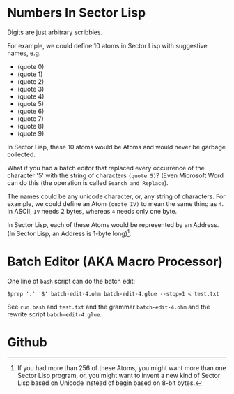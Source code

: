 # Numbers In Sector Lisp

Digits are just arbitrary scribbles.

For example, we could define 10 atoms in Sector Lisp with suggestive names, e.g.
- (quote 0)
- (quote 1)
- (quote 2)
- (quote 3)
- (quote 4)
- (quote 5)
- (quote 6)
- (quote 7)
- (quote 8)
- (quote 9)


In Sector Lisp, these 10 atoms would be Atoms and would never be garbage collected.

What if you had a batch editor that replaced every occurrence of the character '5' with the string of characters `(quote 5)`? (Even Microsoft Word can do this (the operation is called `Search and Replace`).

The names could be any unicode character, or, any string of characters.  For example, we could define an Atom `(quote IV)` to mean the same thing as `4`.  In ASCII, `IV` needs 2 bytes, whereas `4` needs only one byte.

In Sector Lisp, each of these Atoms would be represented by an Address.  (In Sector Lisp, an Address is 1-byte long)[^SLU].  

[^SLU]: If you had more than 256 of these Atoms, you might want more than one Sector Lisp program, or, you might want to invent a new kind of Sector Lisp based on Unicode instead of begin based on 8-bit bytes.

# Batch Editor (AKA Macro Processor)

One line of `bash` script can do the batch edit:

```
$prep '.' '$' batch-edit-4.ohm batch-edit-4.glue --stop=1 < test.txt
```

See `run.bash` and `test.txt` and the grammar `batch-edit-4.ohm` and the rewrite script `batch-edit-4.glue`.

# Github

